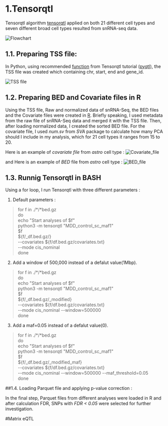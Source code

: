 # 1.Tensorqtl 

Tensorqtl algorithm [tensorqtl](https://github.com/broadinstitute/tensorqtl/tree/master) applied on both 21 different cell types and seven different broad cell types resulted from snRNA-seq data. 

![Flowchart](https://github.com/karbalaei/tensorqtl/blob/main/Graph/Flowchart.jpg)


## 1.1. Preparing TSS file:

In Python, using recommended [function](https://github.com/karbalaei/tensorqtl/blob/main/Codes/gtf_tss_code.py) from Tensorqtl tutorial ([pyqtl](https://github.com/broadinstitute/pyqtl)), the TSS file was created which containing chr, start, end and gene_id. 

![TSS file](https://github.com/karbalaei/tensorqtl/blob/main/Graph/TSS_file.jpg)

## 1.2. Preparing BED and Covariate files in R

Using the TSS file, Raw and normalized data of snRNA-Seq, the BED files and the Covariate files were created in [R](https://github.com/karbalaei/tensorqtl/blob/main/Codes/tensorqtl_preparing_files.R). Briefly speaking, I used metadata from the raw file of snRNA-Seq data and merged it with the TSS file. Then, after loading normalized data, I created the sorted BED file. For the covariate file, I used *num.sv* from *SVA* package to calculate how many PCA should I include in my analysis, which for 21 cell types it ranges from 15 to 20.  

Here is an example of *covariate file* from *astro* cell type : 
![Covariate_file](https://github.com/karbalaei/tensorqtl/blob/main/Graph/Covariate_file.jpg)

and Here is an example of *BED* file from *astro* cell type : 
![BED_file](https://github.com/karbalaei/tensorqtl/blob/main/Graph/BED_file.jpg)

## 1.3. Runnig Tensorqtl in BASH

Using a for loop, I run Tensorqtl with three different parameters :

1. Default parameters :

> 	for f in ./*/*bed.gz \
		do \
		echo "Start analyses of $f" \
		python3 -m tensorqtl "MDD_control_sc_maf1" \
		$f \
		${f/_df.bed.gz/} \
		--covariates ${f/df.bed.gz/covariates.txt} \
		--mode cis_nominal \
	done

2. Add a window of 500,000 instead of a defalut value(1Mbp).

> for f in ./*/*bed.gz\
		do \
		echo "Start analyses of $f" \
		python3 -m tensorqtl "MDD_control_sc_maf1" \
		$f \
		${f/_df.bed.gz/_modified} \
		--covariates ${f/df.bed.gz/covariates.txt} \
		--mode cis_nominal --window=500000 \
	done 

3. Add a maf=0.05 instead of a defalut value(0).

> for f in ./*/*bed.gz\
	do \
		echo "Start analyses of $f" \
		python3 -m tensorqtl "MDD_control_sc_maf1" \
		$f \
	${f/_df.bed.gz/_modified_maf} \
    --covariates ${f/df.bed.gz/covariates.txt} \
    --mode cis_nominal --window=500000 --maf_threshold=0.05 \
	done 
	
##1.4.  Loading Parquet file and applying p-value correction :

In the final step, Parquet files from different analyses were loaded in R and after calculation FDR, SNPs with *FDR < 0.05* were selected for further investigation. 

#Matrix eQTL